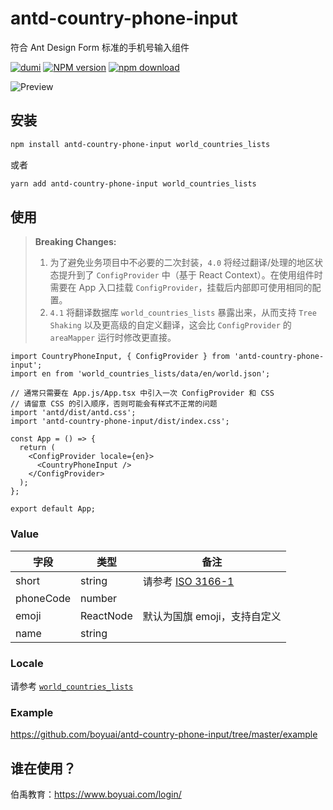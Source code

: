 # antd-country-phone-input

符合 Ant Design Form 标准的手机号输入组件

[![dumi](https://img.shields.io/badge/docs%20by-dumi-blue?style=flat-square)](https://github.com/umijs/dumi) [![NPM version][npm-image]][npm-url] [![npm download][download-image]][download-url] <!-- [![build status][github-actions-image]][github-actions-url] -->

[npm-image]: http://img.shields.io/npm/v/antd-country-phone-input.svg?style=flat-square
[npm-url]: http://npmjs.org/package/antd-country-phone-input
[download-image]: https://img.shields.io/npm/dm/antd-country-phone-input.svg?style=flat-square
[download-url]: https://npmjs.org/package/antd-country-phone-input
<!-- [github-actions-image]: https://github.com/boyuai/antd-country-phone-input/workflows/CI/badge.svg
[github-actions-url]: https://github.com/boyuai/antd-country-phone-input/actions -->

![Preview](https://staticcdn.boyuai.com/user-assets/6074/DvBU2V96oXmxMQ45rrnKUb/2021416-171631.png!png)

## 安装

```bash
npm install antd-country-phone-input world_countries_lists
```
或者
```bash
yarn add antd-country-phone-input world_countries_lists
```

## 使用

> **Breaking Changes:**
> 1. 为了避免业务项目中不必要的二次封装，`4.0` 将经过翻译/处理的地区状态提升到了 `ConfigProvider` 中（基于 React Context）。在使用组件时需要在 App 入口挂载 `ConfigProvider`，挂载后内部即可使用相同的配置。
> 2. `4.1` 将翻译数据库 `world_countries_lists` 暴露出来，从而支持 `Tree Shaking` 以及更高级的自定义翻译，这会比 `ConfigProvider` 的 `areaMapper` 运行时修改更直接。

``` tsx | pure
import CountryPhoneInput, { ConfigProvider } from 'antd-country-phone-input';
import en from 'world_countries_lists/data/en/world.json';

// 通常只需要在 App.js/App.tsx 中引入一次 ConfigProvider 和 CSS
// 请留意 CSS 的引入顺序，否则可能会有样式不正常的问题
import 'antd/dist/antd.css';
import 'antd-country-phone-input/dist/index.css';

const App = () => {
  return (
    <ConfigProvider locale={en}>
      <CountryPhoneInput />
    </ConfigProvider>
  );
};

export default App;
```

### Value

| 字段 | 类型 | 备注 |
| --- | ---- | --- |
| short | string | 请参考 [ISO 3166-1](https://zh.wikipedia.org/wiki/ISO_3166-1%E4%BA%8C%E4%BD%8D%E5%AD%97%E6%AF%8D%E4%BB%A3%E7%A0%81)
| phoneCode | number |
| emoji | ReactNode | 默认为国旗 emoji，支持自定义
| name | string |

### Locale

请参考 [`world_countries_lists`](https://github.com/stefangabos/world_countries)

### Example

https://github.com/boyuai/antd-country-phone-input/tree/master/example

## 谁在使用？

伯禹教育：https://www.boyuai.com/login/
